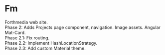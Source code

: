 # Fm

Forthmedia web site.  
Phase 2: Adds Projects page component, navigation. Image assets. Angular Mat-Card.  
Phase 2.1: Fix routing.  
Phase 2.2: Implement HashLocationStrategy.  
Phase 2.3: Add custom Material theme.  